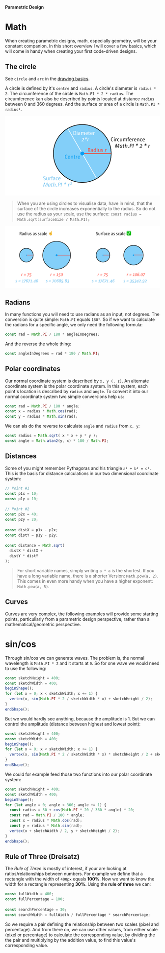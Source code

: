 **Parametric Design**
# Math

When creating parametric designs, math, especially geometry, will be your constant companion. In this short overview I will cover a few basics, which will come in handy when creating your first code-driven designs.

## The circle

See `circle` and `arc` in the [drawing basics](../02-basics/index.md).

A circle is defined by it's `centre` and `radius`. A circle's diameter is `radius * 2`. The circumference of the circle is `Math.PI * 2 * radius`. The circumference kan also be described by points located at distance `radius` between 0 and 360 degrees. And the surface or area of a circle is `Math.PI * radius²`.

<img src="./assets/circle.png" alt="circle" style="max-width: 100%; margin: 0 auto;" />

> When you are using circles to visualise data, have in mind, that the surface of the circle increases exponentially to the radius. So do not use the radius as your scale, use the surface: `const radius = Math.sqrt(surfaceSize / Math.PI);`

<img src="./assets/radius-scale.png" alt="circle" style="max-width: 100%; margin: 0 auto;" />

## Radians
In many functions you will need to use radians as an input, not degrees. The conversion is quite simple: `Math.PI` equals `180°`. So if we want to calculate the radians for a specific angle, we only need the following formula:

```js
const rad = Math.PI / 180 * angleInDegrees;
```

And the reverse the whole thing:

```js
const angleInDegrees = rad * 180 / Math.PI;
```

## Polar coordinates

Our normal coordinate system is described by `x, y (, z)`. An alternate coordinate system is the polar coordinate system. In this system, each point's location is described by `radius` and `angle`. To convert it into our normal coordinate system two simple conversions help us:

```js
const rad = Math.PI / 180 * angle;
const x = radius * Math.cos(rad);
const y = radius * Math.sin(rad);
```

We can als do the reverse to calculate `angle` and `radius` from `x, y`:

```js
const radius = Math.sqrt( x * x + y * y );
const angle = Math.atan2(y, x) * 180 / Math.PI;
```

## Distances

Some of you might remember Pythagoras and his triangle `a² + b² = c²`. This is the basis for distance calculations in our two dimensional coordinate system:

```js
// Point #1
const p1x = 10;
const p1y = 10;

// Point #2
const p2x = 40;
const p2y = 20;

const distX = p1x - p2x;
const distY = p1y - p2y;

const distance = Math.sqrt(
  distX * distX + 
  distY * distY
);
```

> For short variable names, simply writing `a * a` is the shortest. If you have a long variable name, there is a shorter Version: `Math.pow(a, 2)`. This comes in even more handy when you have a higher exponent: `Math.pow(a, 5)`.

## Curves

Curves are very complex, the following examples will provide some starting points, particullarly from a parametric design perspective, rather than a mathematical/geometric perspective.

# sin/cos

Through sin/cos we can generate waves. The problem is, the normal wavelength is `Math.PI * 2` and it starts at `0`. So for one wave we would need to use the following:

```js
const sketchHeight = 400;
const sketchWidth = 400;
beginShape();
for (let x = 0; x < sketchWidth; x += 1) {
  vertex(x, sin(Math.PI * 2 / sketchWidth * x) + sketchHeight / 2);
}
endShape();
```

But we would hardly see anything, because the amplitude is 1. But we can control the amplitude (distance between highest and lowest point):

```js
const sketchHeight = 400;
const sketchWidth = 400;
beginShape();
for (let x = 0; x < sketchWidth; x += 1) {
  vertex(x, sin(Math.PI * 2 / sketchWidth * x) * sketchHeight / 2 + sketchHeight / 2);
}
endShape();
```

We could for example feed those two functions into our polar coordinate system:

```js
const sketchHeight = 400;
const sketchWidth = 400;
beginShape();
for (let angle = 0; angle < 360; angle += 1) {
  const radius = 50 + cos(Math.PI * 20 / 360 * angle) * 20;
  const rad = Math.PI / 180 * angle;
  const x = radius * Math.cos(rad);
  const y = radius * Math.sin(rad);
  vertex(x + sketchWidth / 2, y + sketchHeight / 2);
}
endShape();
```

## Rule of Three (Dreisatz)
The *Rule of Three* is mostly of interest, if your are looking at ratios/relationships between numbers. For example we define that a rectangle with the width of `400px` equals **100%**. Now we want to know the width for a rectangle representing **30%**. Using the **rule of three** we can:

```js
const fullWidth = 400;
const fullPercentage = 100;

const searchPercentage = 30;
const searchWidth = fullWidth / fullPercentage * searchPercentage;
```

So we require a pair defining the relationship between two scales (pixel and percentage). And from there on, we can use other values, from either scale (pixel or percentage) to calculate the corresponding value, by dividing the the pair and multiplying by the addition value, to find this value's corresponding value.
